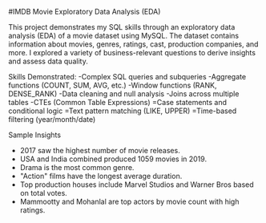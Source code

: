 #IMDB Movie Exploratory Data Analysis (EDA)

This project demonstrates my SQL skills through an exploratory data analysis (EDA) of a movie dataset using MySQL. The dataset contains information about movies, genres, ratings, cast, production companies, and more. I explored a variety of business-relevant questions to derive insights and assess data quality.


Skills Demonstrated:
-Complex SQL queries and subqueries
-Aggregate functions (COUNT, SUM, AVG, etc.)
-Window functions (RANK, DENSE_RANK)
-Data cleaning and null analysis
-Joins across multiple tables
-CTEs (Common Table Expressions)
=Case statements and conditional logic
=Text pattern matching (LIKE, UPPER)
=Time-based filtering (year/month/date)

Sample Insights

- 2017 saw the highest number of movie releases.
- USA and India combined produced 1059 movies in 2019.
- Drama is the most common genre.
- "Action" films have the longest average duration.
- Top production houses include Marvel Studios and Warner Bros based on total votes.
- Mammootty and Mohanlal are top actors by movie count with high ratings.
